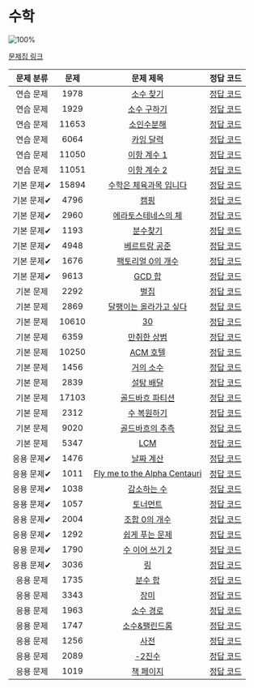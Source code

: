 # 수학

![100%](https://progress-bar.xyz/39/?scale=39&title=progress&width=500&color=babaca&suffix=/39)

[문제집 링크](https://www.acmicpc.net/workbook/view/8174)

| 문제 분류 | 문제 | 문제 제목 | 정답 코드 |
| :--: | :--: | :--: | :--: |
| 연습 문제 | 1978 | [소수 찾기](https://www.acmicpc.net/problem/1978) | [정답 코드](/Users/jeongjaeyoon/Documents/GitHub/algorithm/Backkingdog/0x12/1978.cpp) |
| 연습 문제 | 1929 | [소수 구하기](https://www.acmicpc.net/problem/1929) | [정답 코드](/Users/jeongjaeyoon/Documents/GitHub/algorithm/Backkingdog/0x12/1929.cpp) |
| 연습 문제 | 11653 | [소인수분해](https://www.acmicpc.net/problem/11653) | [정답 코드](/Users/jeongjaeyoon/Documents/GitHub/algorithm/Backkingdog/0x12/11653.cpp) |
| 연습 문제 | 6064 | [카잉 달력](https://www.acmicpc.net/problem/6064) | [정답 코드](/Users/jeongjaeyoon/Documents/GitHub/algorithm/Backkingdog/0x12/6064.cpp) |
| 연습 문제 | 11050 | [이항 계수 1](https://www.acmicpc.net/problem/11050) | [정답 코드](/Users/jeongjaeyoon/Documents/GitHub/algorithm/Backkingdog/0x12/11050.cpp) |
| 연습 문제 | 11051 | [이항 계수 2](https://www.acmicpc.net/problem/11051) | [정답 코드](/Users/jeongjaeyoon/Documents/GitHub/algorithm/Backkingdog/0x12/11051.cpp) |
| 기본 문제✔ | 15894 | [수학은 체육과목 입니다](https://www.acmicpc.net/problem/15894) | [정답 코드](/Users/jeongjaeyoon/Documents/GitHub/algorithm/Backkingdog/0x12/15894.cpp) |
| 기본 문제✔ | 4796 | [캠핑](https://www.acmicpc.net/problem/4796) | [정답 코드](/Users/jeongjaeyoon/Documents/GitHub/algorithm/Backkingdog/0x12/4796.cpp) |
| 기본 문제✔ | 2960 | [에라토스테네스의 체](https://www.acmicpc.net/problem/2960) | [정답 코드](/Users/jeongjaeyoon/Documents/GitHub/algorithm/Backkingdog/0x12/2960.cpp) |
| 기본 문제✔ | 1193 | [분수찾기](https://www.acmicpc.net/problem/1193) | [정답 코드](/Users/jeongjaeyoon/Documents/GitHub/algorithm/Backkingdog/0x12/1193.cpp) |
| 기본 문제✔ | 4948 | [베르트랑 공준](https://www.acmicpc.net/problem/4948) | [정답 코드](/Users/jeongjaeyoon/Documents/GitHub/algorithm/Backkingdog/0x12/4948.cpp) |
| 기본 문제✔ | 1676 | [팩토리얼 0의 개수](https://www.acmicpc.net/problem/1676) | [정답 코드](/Users/jeongjaeyoon/Documents/GitHub/algorithm/Backkingdog/0x12/1676.cpp) |
| 기본 문제✔ | 9613 | [GCD 합](https://www.acmicpc.net/problem/9613) | [정답 코드](/Users/jeongjaeyoon/Documents/GitHub/algorithm/Backkingdog/0x12/9613.cpp) |
| 기본 문제 | 2292 | [벌집](https://www.acmicpc.net/problem/2292) | [정답 코드](/Users/jeongjaeyoon/Documents/GitHub/algorithm/Backkingdog/0x12/2292.cpp) |
| 기본 문제 | 2869 | [달팽이는 올라가고 싶다](https://www.acmicpc.net/problem/2869) | [정답 코드](/Users/jeongjaeyoon/Documents/GitHub/algorithm/Backkingdog/0x12/2869.cpp) |
| 기본 문제 | 10610 | [30](https://www.acmicpc.net/problem/10610) | [정답 코드](/Users/jeongjaeyoon/Documents/GitHub/algorithm/Backkingdog/0x12/10610.cpp) |
| 기본 문제 | 6359 | [만취한 상범](https://www.acmicpc.net/problem/6359) | [정답 코드](/Users/jeongjaeyoon/Documents/GitHub/algorithm/Backkingdog/0x12/6359.cpp) |
| 기본 문제 | 10250 | [ACM 호텔](https://www.acmicpc.net/problem/10250) | [정답 코드](/Users/jeongjaeyoon/Documents/GitHub/algorithm/Backkingdog/0x12/10250.cpp) |
| 기본 문제 | 1456 | [거의 소수](https://www.acmicpc.net/problem/1456) | [정답 코드](/Users/jeongjaeyoon/Documents/GitHub/algorithm/Backkingdog/0x12/1456.cpp) |
| 기본 문제 | 2839 | [설탕 배달](https://www.acmicpc.net/problem/2839) | [정답 코드](/Users/jeongjaeyoon/Documents/GitHub/algorithm/Backkingdog/0x12/2839.cpp) |
| 기본 문제 | 17103 | [골드바흐 파티션](https://www.acmicpc.net/problem/17103) | [정답 코드](/Users/jeongjaeyoon/Documents/GitHub/algorithm/Backkingdog/0x12/17103.cpp) |
| 기본 문제 | 2312 | [수 복원하기](https://www.acmicpc.net/problem/2312) | [정답 코드](/Users/jeongjaeyoon/Documents/GitHub/algorithm/Backkingdog/0x12/2312.cpp) |
| 기본 문제 | 9020 | [골드바흐의 추측](https://www.acmicpc.net/problem/9020) | [정답 코드](/Users/jeongjaeyoon/Documents/GitHub/algorithm/Backkingdog/0x12/9020.cpp) |
| 기본 문제 | 5347 | [LCM](https://www.acmicpc.net/problem/5347) | [정답 코드](/Users/jeongjaeyoon/Documents/GitHub/algorithm/Backkingdog/0x12/5347.cpp) |
| 응용 문제✔ | 1476 | [날짜 계산](https://www.acmicpc.net/problem/1476) | [정답 코드](/Users/jeongjaeyoon/Documents/GitHub/algorithm/Backkingdog/0x12/1476.cpp) |
| 응용 문제✔ | 1011 | [Fly me to the Alpha Centauri](https://www.acmicpc.net/problem/1011) | [정답 코드](/Users/jeongjaeyoon/Documents/GitHub/algorithm/Backkingdog/0x12/1011.cpp) |
| 응용 문제✔ | 1038 | [감소하는 수](https://www.acmicpc.net/problem/1038) | [정답 코드](/Users/jeongjaeyoon/Documents/GitHub/algorithm/Backkingdog/0x12/1038.cpp) |
| 응용 문제✔ | 1057 | [토너먼트](https://www.acmicpc.net/problem/1057) | [정답 코드](/Users/jeongjaeyoon/Documents/GitHub/algorithm/Backkingdog/0x12/1057.cpp) |
| 응용 문제✔ | 2004 | [조합 0의 개수](https://www.acmicpc.net/problem/2004) | [정답 코드](/Users/jeongjaeyoon/Documents/GitHub/algorithm/Backkingdog/0x12/2004.cpp) |
| 응용 문제✔ | 1292 | [쉽게 푸는 문제](https://www.acmicpc.net/problem/1292) | [정답 코드](/Users/jeongjaeyoon/Documents/GitHub/algorithm/Backkingdog/0x12/1292.cpp) |
| 응용 문제✔ | 1790 | [수 이어 쓰기 2](https://www.acmicpc.net/problem/1790) | [정답 코드](/Users/jeongjaeyoon/Documents/GitHub/algorithm/Backkingdog/0x12/1790.cpp) |
| 응용 문제✔ | 3036 | [링](https://www.acmicpc.net/problem/3036) | [정답 코드](/Users/jeongjaeyoon/Documents/GitHub/algorithm/Backkingdog/0x12/3036.cpp) |
| 응용 문제 | 1735 | [분수 합](https://www.acmicpc.net/problem/1735) | [정답 코드](/Users/jeongjaeyoon/Documents/GitHub/algorithm/Backkingdog/0x12/1735.cpp) |
| 응용 문제 | 3343 | [장미](https://www.acmicpc.net/problem/3343) | [정답 코드](/Users/jeongjaeyoon/Documents/GitHub/algorithm/Backkingdog/0x12/3343.cpp) |
| 응용 문제 | 1963 | [소수 경로](https://www.acmicpc.net/problem/1963) | [정답 코드](/Users/jeongjaeyoon/Documents/GitHub/algorithm/Backkingdog/0x12/1963.cpp) |
| 응용 문제 | 1747 | [소수&amp;팰린드롬](https://www.acmicpc.net/problem/1747) | [정답 코드](/Users/jeongjaeyoon/Documents/GitHub/algorithm/Backkingdog/0x12/1747.cpp) |
| 응용 문제 | 1256 | [사전](https://www.acmicpc.net/problem/1256) | [정답 코드](/Users/jeongjaeyoon/Documents/GitHub/algorithm/Backkingdog/0x12/1256.cpp) |
| 응용 문제 | 2089 | [-2진수](https://www.acmicpc.net/problem/2089) | [정답 코드](/Users/jeongjaeyoon/Documents/GitHub/algorithm/Backkingdog/0x12/2089.cpp) |
| 응용 문제 | 1019 | [책 페이지](https://www.acmicpc.net/problem/1019) | [정답 코드](/Users/jeongjaeyoon/Documents/GitHub/algorithm/Backkingdog/0x12/1019.cpp) |
